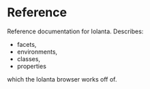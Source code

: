 # Reference

Reference documentation for Iolanta. Describes:

* facets,
* environments,
* classes,
* properties

which the Iolanta browser works off of.
